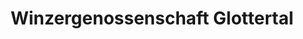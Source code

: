 ---
title: "Winzergenossenschaft Glottertal"
url: /glottertal/winzergenossenschaft-glottertal/
shop: Wein
---